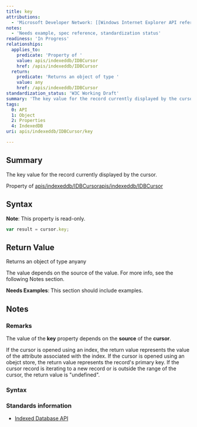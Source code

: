 ```yaml
---
title: key
attributions:
  - 'Microsoft Developer Network: [[Windows Internet Explorer API reference](http://msdn.microsoft.com/en-us/library/ie/hh828809%28v=vs.85%29.aspx) Article]'
notes:
  - 'Needs example, spec reference, standardization status'
readiness: 'In Progress'
relationships:
  applies_to:
    predicate: 'Property of '
    value: apis/indexeddb/IDBCursor
    href: /apis/indexeddb/IDBCursor
  return:
    predicate: 'Returns an object of type '
    value: any
    href: /apis/indexeddb/IDBCursor
standardization_status: 'W3C Working Draft'
summary: 'The key value for the record currently displayed by the cursor.'
tags:
  0: API
  1: Object
  2: Properties
  4: IndexedDB
uri: apis/indexeddb/IDBCursor/key

---
```

## Summary

The key value for the record currently displayed by the cursor.

Property of [apis/indexeddb/IDBCursor](/apis/indexeddb/IDBCursor)[apis/indexeddb/IDBCursor](/apis/indexeddb/IDBCursor)

## Syntax

**Note**: This property is read-only.

``` js
var result = cursor.key;
```

## Return Value

Returns an object of type anyany

The value depends on the source of the value. For more info, see the following Notes section.

**Needs Examples**: This section should include examples.

## Notes

### Remarks

The value of the **key** property depends on the **source** of the **cursor**.

If the cursor is opened using an index, the return value represents the value of the attribute associated with the index. If the cursor is opened using an obejct store, the return value represents the record's primary key. If the cursor record is iterating to a new record or is outside the range of the cursor, the return value is "undefined".

### Syntax

### Standards information

-   [Indexed Database API](http://go.microsoft.com/fwlink/p/?LinkId=224519)

